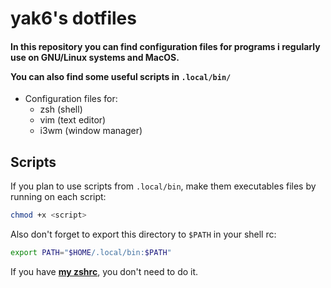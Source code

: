# yak6's dotfiles

<h4>
  In this repository you can find configuration files for programs i regularly use on GNU/Linux systems and MacOS.

  You can also find some useful scripts in `.local/bin/`
</h4>

- Configuration files for:
  - zsh (shell)
  - vim (text editor)
  - i3wm (window manager)

## Scripts

If you plan to use scripts from `.local/bin`, make them executables files by running on each script:
```bash
chmod +x <script>
```

Also don't forget to export this directory to `$PATH` in your shell rc:
```bash
export PATH="$HOME/.local/bin:$PATH"
```
If you have <b>[my zshrc](https://github.com/yak6/dotfiles/blob/main/.zshrc)</b>, you don't need to do it.

